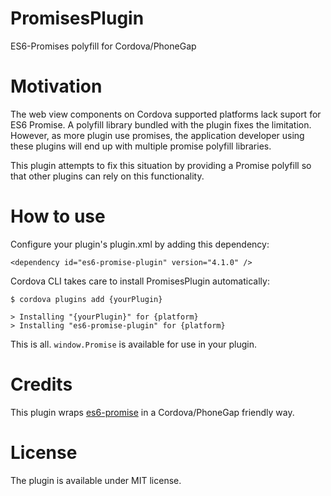 # PromisesPlugin

ES6-Promises polyfill for Cordova/PhoneGap

# Motivation

The web view components on Cordova supported platforms lack suport for ES6 Promise. A polyfill library bundled with the plugin fixes the limitation. However, as more plugin use promises, the application developer using these plugins will end up with multiple promise polyfill libraries.

This plugin attempts to fix this situation by providing a Promise polyfill so that other plugins can rely on this functionality.

# How to use

Configure your plugin's plugin.xml by adding this dependency:

```
<dependency id="es6-promise-plugin" version="4.1.0" />
```

Cordova CLI takes care to install PromisesPlugin automatically:

```
$ cordova plugins add {yourPlugin}

> Installing "{yourPlugin}" for {platform}
> Installing "es6-promise-plugin" for {platform}
```

This is all. `window.Promise` is available for use in your plugin.

# Credits

This plugin wraps [es6-promise](https://github.com/jakearchibald/es6-promise) in a Cordova/PhoneGap friendly way.

# License

The plugin is available under MIT license.
